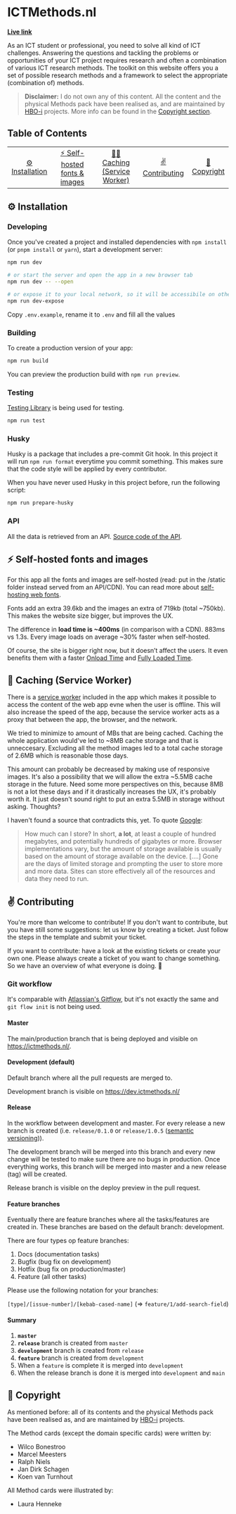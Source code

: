 # ICTMethods.nl

**[Live link](https://v2.ictmethods.nl/)**

As an ICT student or professional, you need to solve all kind of ICT challenges. Answering the questions and tackling the problems or opportunities of your ICT project requires research and often a combination of various ICT research methods. The toolkit on this website offers you a set of possible research methods and a framework to select the appropriate (combination of) methods.

> **Disclaimer:** I do not own any of this content. All the content and the physical Methods pack have been realised as, and are maintained by [HBO-i](https://www.hbo-i.nl/) projects. More info can be found in the [Copyright section](#copyright).

## Table of Contents

<table>
<tr>
<td align="center"><a href="#gear-installation">⚙️ Installation<a></td>
<td align="center"><a href="#zap-self-hosted-fonts-and-images">⚡️ Self-hosted fonts & images<a></td>
<td align="center"><a href="#construction_worker-caching-service-worker">👷‍♂️ Caching (Service Worker)<a></td>
<td align="center"><a href="#v-contributing">✌️ Contributing
<td align="center"><a href="#memo-copyright">📝 Copyright<a></td>
</tr>
</table>

## :gear: Installation

### Developing

Once you've created a project and installed dependencies with `npm install` (or `pnpm install` or `yarn`), start a development server:

```bash
npm run dev

# or start the server and open the app in a new browser tab
npm run dev -- --open

# or expose it to your local network, so it will be accessibile on other devices (like your phone)
npm run dev-expose
```

Copy `.env.example`, rename it to `.env` and fill all the values

### Building

To create a production version of your app:

```bash
npm run build
```

You can preview the production build with `npm run preview`.

### Testing

[Testing Library](https://testing-library.com/docs/svelte-testing-library/intro/) is being used for testing.

```bash
npm run test
```

### Husky

Husky is a package that includes a pre-commit Git hook. In this project it will run `npm run format` everytime you commit something. This makes sure that the code style will be applied by every contributor.

When you have never used Husky in this project before, run the following script:

```bash
npm run prepare-husky
```

### API

All the data is retrieved from an API. [Source code of the API](https://github.com/jochemvogel/api.ictmethods.nl).

## :zap: Self-hosted fonts and images

For this app all the fonts and images are self-hosted (read: put in the /static folder instead served from an API/CDN). You can read more about [self-hosting web fonts](https://fonts.google.com/knowledge/using_type/self_hosting_web_fonts).

Fonts add an extra 39.6kb and the images an extra of 719kb (total ~750kb). This makes the website size bigger, but improves the UX.

The difference in **load time is ~400ms** (in comparison with a CDN). 883ms vs 1.3s. Every image loads on average ~30% faster when self-hosted.

Of course, the site is bigger right now, but it doesn’t affect the users. It even benefits them with a faster [Onload Time](https://gtmetrix.com/blog/browser-timings/#onload-time) and [Fully Loaded Time](https://gtmetrix.com/blog/browser-timings/#fully-loaded-time).

## :construction_worker: Caching (Service Worker)

There is a [service worker](https://developer.mozilla.org/en-US/docs/Web/API/Service_Worker_API) included in the app which makes it possible to access the content of the web app evne when the user is offline. This will also increase the speed of the app, because the service worker acts as a proxy that between the app, the browser, and the network.

We tried to minimize to amount of MBs that are being cached. Caching the whole application would've led to ~8MB cache storage and that is unneccesary. Excluding all the method images led to a total cache storage of 2.6MB which is reasonable those days.

This amount can probably be decreased by making use of responsive images. It's also a possibility that we will allow the extra ~5.5MB cache storage in the future. Need some more perspectives on this, because 8MB is not a lot these days and if it drastically increases the UX, it's probably worth it. It just doesn't sound right to put an extra 5.5MB in storage without asking. Thoughts?

I haven't found a source that contradicts this, yet. To quote [Google](https://web.dev/storage-for-the-web/):

> How much can I store? In short, **a lot**, at least a couple of hundred megabytes, and potentially hundreds of gigabytes or more. Browser implementations vary, but the amount of storage available is usually based on the amount of storage available on the device. [....] Gone are the days of limited storage and prompting the user to store more and more data. Sites can store effectively all of the resources and data they need to run.

## :v: Contributing

You're more than welcome to contribute! If you don't want to contribute, but you have still some suggestions: let us know by creating a ticket. Just follow the steps in the template and submit your ticket.

If you want to contribute: have a look at the existing tickets or create your own one. Please always create a ticket of you want to change something. So we have an overview of what everyone is doing. 🙂

### Git workflow

It's comparable with [Atlassian's Gitflow](https://www.atlassian.com/git/tutorials/comparing-workflows/gitflow-workflow), but it's not exactly the same and `git flow init` is not being used.

#### Master

The main/production branch that is being deployed and visible on https://ictmethods.nl/.

#### Development (default)

Default branch where all the pull requests are merged to.

Development branch is visible on https://dev.ictmethods.nl/

#### Release

In the workflow between development and master. For every release a new branch is created (i.e. `release/0.1.0` or `release/1.0.5` ([semantic versioning](https://semver.org/))).

The development branch will be merged into this branch and every new change will be tested to make sure there are no bugs in production. Once everything works, this branch will be merged into master and a new release (tag) will be created.

Release branch is visible on the deploy preview in the pull request.

#### Feature branches

Eventually there are feature branches where all the tasks/features are created in. These branches are based on the default branch: development.

There are four types op feature branches:

1. Docs (documentation tasks)
2. Bugfix (bug fix on development)
3. Hotfix (bug fix on production/master)
4. Feature (all other tasks)

Please use the following notation for your branches:

`[type]/[issue-number]/[kebab-cased-name]` (=> `feature/1/add-search-field`)

#### Summary

1. **`master`**
2. **`release`** branch is created from `master`
3. **`development`** branch is created from `release`
4. **`feature`** branch is created from `development`
5. When a `feature` is complete it is merged into `development`
6. When the release branch is done it is merged into `development` and `main`

## :memo: Copyright

As mentioned before: all of its contents and the physical Methods pack have been realised as, and are maintained by [HBO-i](https://www.hbo-i.nl/) projects.

The Method cards (except the domain specific cards) were written by:

- Wilco Bonestroo
- Marcel Meesters
- Ralph Niels
- Jan Dirk Schagen
- Koen van Turnhout

All Method cards were illustrated by:

- Laura Henneke
